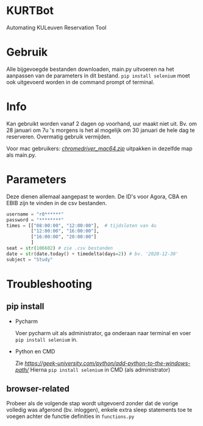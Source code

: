 # KURTBot
Automating KULeuven Reservation Tool

# Gebruik
Alle bijgevoegde bestanden downloaden, main.py uitvoeren na het aanpassen van de parameters in dit bestand.
`pip install selenium` moet ook uitgevoerd worden in de command prompt of terminal.

# Info
Kan gebruikt worden vanaf 2 dagen op voorhand, uur maakt niet uit.
Bv. om 28 januari om 7u 's morgens is het al mogelijk om 30 januari de hele dag te reserveren.
Overmatig gebruik vermijden.

Voor mac gebruikers:
[_chromedriver_mac64.zip_](https://chromedriver.storage.googleapis.com/index.html?path=88.0.4324.27/) uitpakken in dezelfde map als main.py.

# Parameters
Deze dienen allemaal aangepast te worden. De ID's voor Agora, CBA en EBIB zijn te vinden in de csv bestanden.
```python
username = "r0******"
password = "********"
times = [["08:00:00", "12:00:00"],  # tijdsloten van 4u
         ["12:00:00", "16:00:00"],
         ["16:00:00", "20:00:00"]
         ]
seat = str(106602) # zie .csv bestanden
date = str(date.today() + timedelta(days=2)) # bv. '2020-12-30'
subject = "Study"
```
# Troubleshooting
## pip install
* Pycharm 

   Voer pycharm uit als administrator, ga onderaan naar terminal en voer `pip install selenium` in.

* Python en CMD 

   Zie _https://geek-university.com/python/add-python-to-the-windows-path/_
   Hierna `pip install selenium` in CMD (als administrator)
 
 ## browser-related
 Probeer als de volgende stap wordt uitgevoerd zonder dat de vorige volledig was afgerond (bv. inloggen), enkele extra sleep statements toe te voegen achter de functie definities in `functions.py`

